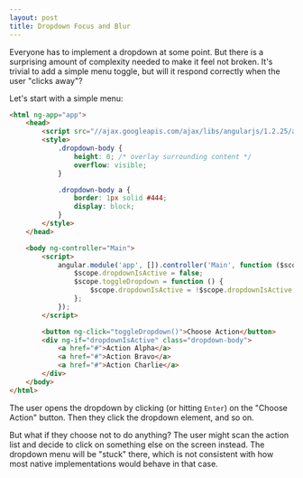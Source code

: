```yaml
---
layout: post
title: Dropdown Focus and Blur
---
```


Everyone has to implement a dropdown at some point. But there is a surprising amount of complexity needed to make it feel not broken. It's trivial to add a simple menu toggle, but will it respond correctly when the user "clicks away"?

<!--more-->

Let's start with a simple menu:

```html
<html ng-app="app">
    <head>
        <script src="//ajax.googleapis.com/ajax/libs/angularjs/1.2.25/angular.min.js"></script>
        <style>
            .dropdown-body {
                height: 0; /* overlay surrounding content */
                overflow: visible;
            }

            .dropdown-body a {
                border: 1px solid #444;
                display: block;
            }
        </style>
    </head>

    <body ng-controller="Main">
        <script>
            angular.module('app', []).controller('Main', function ($scope) {
                $scope.dropdownIsActive = false;
                $scope.toggleDropdown = function () {
                    $scope.dropdownIsActive = !$scope.dropdownIsActive;
                };
            });
        </script>

        <button ng-click="toggleDropdown()">Choose Action</button>
        <div ng-if="dropdownIsActive" class="dropdown-body">
            <a href="#">Action Alpha</a>
            <a href="#">Action Bravo</a>
            <a href="#">Action Charlie</a>
        </div>
    </body>
</html>
```

The user opens the dropdown by clicking (or hitting `Enter`) on the "Choose Action" button. Then they click the dropdown element, and so on.

But what if they choose not to do anything? The user might scan the action list and decide to click on something else on the screen instead. The dropdown menu will be "stuck" there, which is not consistent with how most native implementations would behave in that case.
